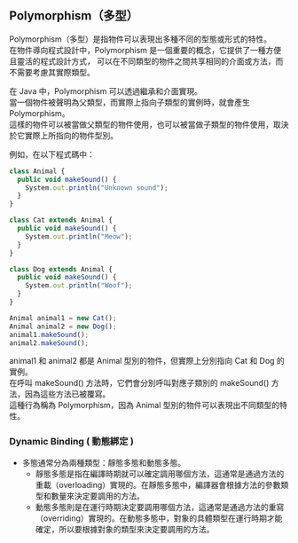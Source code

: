 ## Polymorphism（多型）
Polymorphism（多型）是指物件可以表現出多種不同的型態或形式的特性。   
在物件導向程式設計中，Polymorphism 是一個重要的概念，它提供了一種方便且靈活的程式設計方式，
可以在不同類型的物件之間共享相同的介面或方法，而不需要考慮其實際類型。   

在 Java 中，Polymorphism 可以透過繼承和介面實現。   
當一個物件被聲明為父類型，而實際上指向子類型的實例時，就會產生 Polymorphism。   
這樣的物件可以被當做父類型的物件使用，也可以被當做子類型的物件使用，取決於它實際上所指向的物件型別。   

例如，在以下程式碼中：
```js
class Animal {
  public void makeSound() {
    System.out.println("Unknown sound");
  }
}

class Cat extends Animal {
  public void makeSound() {
    System.out.println("Meow");
  }
}

class Dog extends Animal {
  public void makeSound() {
    System.out.println("Woof");
  }
}

Animal animal1 = new Cat();
Animal animal2 = new Dog();
animal1.makeSound();
animal2.makeSound();
```

animal1 和 animal2 都是 Animal 型別的物件，但實際上分別指向 Cat 和 Dog 的實例。   
在呼叫 makeSound() 方法時，它們會分別呼叫對應子類別的 makeSound() 方法，因為這些方法已被覆寫。   
這種行為稱為 Polymorphism，因為 Animal 型別的物件可以表現出不同類型的特性。   

### Dynamic Binding ( 動態綁定 )
* 多態通常分為兩種類型：靜態多態和動態多態。
  * 靜態多態是指在編譯時期就可以確定調用哪個方法，這通常是通過方法的重載（overloading）實現的。在靜態多態中，編譯器會根據方法的參數類型和數量來決定要調用的方法。
  * 動態多態則是在運行時期決定要調用哪個方法，這通常是通過方法的重寫（overriding）實現的。在動態多態中，對象的具體類型在運行時期才能確定，所以要根據對象的類型來決定要調用的方法。

  